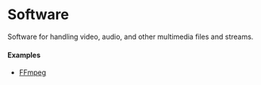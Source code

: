 # Software

Software for handling video, audio, and other multimedia files and streams.

#### Examples
- [FFmpeg](ffmpeg)
